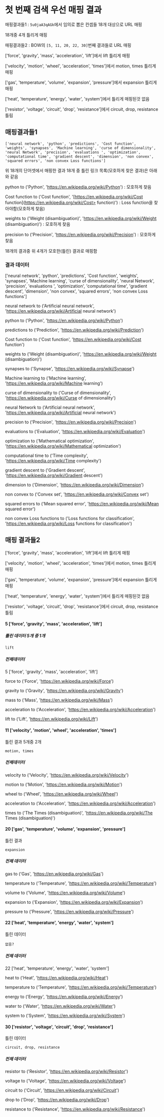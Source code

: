 # 첫 번째 검색 우선 매핑 결과



매핑결과들1 : `5u0jaA3qAGk`에서 임의로 뽑은 컨셉들 18개 대상으로 URL 매핑 

18개중 4개 틀리게 매핑



매핑결과들2 : BOW의 `[5, 11, 20, 22, 30]`번째 결과들로 URL 매핑

['force', 'gravity', 'mass', 'acceleration', 'lift']에서 lift 틀리게 매핑

['velocity', 'motion', 'wheel', 'acceleration', 'times']에서 motion, times 틀리게 매핑

['gas', 'temperature', 'volume', 'expansion', 'pressure']에서 expansion 틀리게 매핑

['heat', 'temperature', 'energy', 'water', 'system']에서 틀리게 매핑된것 없음

['resistor', 'voltage', 'circuit', 'drop', 'resistance']에서 circuit, drop, resistance 틀림



## 매핑결과들1

```
['neural network', 'python', 'predictions', 'Cost function', 'weights', 'synapses', 'Machine learning', 'curse of dimensionality', 'neural Network', 'precision', 'evaluations ', 'optimization', 'computational time', 'gradient descent', 'dimension', 'non convex', 'squared errors', 'non convex Loss functions']
```

위 18개의 단어셋에서 매핑한 결과 18개 중 틀린 링크 목록(모호하게 찾은 결과)은 아래와 같음

python to ('Python', '<https://en.wikipedia.org/wiki/Python>') : 모호하게 찾음

Cost function to ('Cost function', '[https://en.wikipedia.org/wiki/Cost function](https://en.wikipedia.org/wiki/Cost> function)') : Loss function을 찾아야함(모호하게 찾음)

weights to ('Weight (disambiguation)', '<https://en.wikipedia.org/wiki/Weight> (disambiguation)') : 모호하게 찾음

precision to ('Precision', '<https://en.wikipedia.org/wiki/Precision>') : 모호하게 찾음



18개의 결과중 위 4개가 모호한(틀린) 결과로 매핑함



### 결과 데이터

['neural network', 'python', 'predictions', 'Cost function', 'weights', 'synapses', 'Machine learning', 'curse of dimensionality', 'neural Network', 'precision', 'evaluations ', 'optimization', 'computational time', 'gradient descent', 'dimension', 'non convex', 'squared errors', 'non convex Loss functions']

neural network to ('Artificial neural network', 'https://en.wikipedia.org/wiki/Artificial neural network')

python to ('Python', 'https://en.wikipedia.org/wiki/Python')

predictions to ('Prediction', 'https://en.wikipedia.org/wiki/Prediction')

Cost function to ('Cost function', 'https://en.wikipedia.org/wiki/Cost function')

weights to ('Weight (disambiguation)', 'https://en.wikipedia.org/wiki/Weight (disambiguation)')

synapses to ('Synapse', 'https://en.wikipedia.org/wiki/Synapse')

Machine learning to ('Machine learning', 'https://en.wikipedia.org/wiki/Machine learning')

curse of dimensionality to ('Curse of dimensionality', 'https://en.wikipedia.org/wiki/Curse of dimensionality')

neural Network to ('Artificial neural network', 'https://en.wikipedia.org/wiki/Artificial neural network')

precision to ('Precision', 'https://en.wikipedia.org/wiki/Precision')

evaluations  to ('Evaluation', 'https://en.wikipedia.org/wiki/Evaluation')

optimization to ('Mathematical optimization', 'https://en.wikipedia.org/wiki/Mathematical optimization')

computational time to ('Time complexity', 'https://en.wikipedia.org/wiki/Time complexity')

gradient descent to ('Gradient descent', 'https://en.wikipedia.org/wiki/Gradient descent')

dimension to ('Dimension', 'https://en.wikipedia.org/wiki/Dimension')

non convex to ('Convex set', 'https://en.wikipedia.org/wiki/Convex set')

squared errors to ('Mean squared error', 'https://en.wikipedia.org/wiki/Mean squared error')

non convex Loss functions to ('Loss functions for classification', 'https://en.wikipedia.org/wiki/Loss functions for classification')





## 매핑 결과들2



['force', 'gravity', 'mass', 'acceleration', 'lift']에서 lift 틀리게 매핑

['velocity', 'motion', 'wheel', 'acceleration', 'times']에서 motion, times 틀리게 매핑

['gas', 'temperature', 'volume', 'expansion', 'pressure']에서 expansion 틀리게 매핑

['heat', 'temperature', 'energy', 'water', 'system']에서 틀리게 매핑된것 없음

['resistor', 'voltage', 'circuit', 'drop', 'resistance']에서 circuit, drop, resistance 틀림

#### 5 ['force', 'gravity', 'mass', 'acceleration', 'lift']

##### 틀린 데이터 5개 중 1개

```
lift 
```

##### 전체데이터

5 ['force', 'gravity', 'mass', 'acceleration', 'lift']

force to ('Force', 'https://en.wikipedia.org/wiki/Force')

gravity to ('Gravity', 'https://en.wikipedia.org/wiki/Gravity')

mass to ('Mass', 'https://en.wikipedia.org/wiki/Mass')

acceleration to ('Acceleration', 'https://en.wikipedia.org/wiki/Acceleration')

lift to ('Lift', 'https://en.wikipedia.org/wiki/Lift')



#### 11 ['velocity', 'motion', 'wheel', 'acceleration', 'times']

틀린 결과 5개중 2개

```
motion, times
```

##### 전체데이터

velocity to ('Velocity', 'https://en.wikipedia.org/wiki/Velocity')

motion to ('Motion', 'https://en.wikipedia.org/wiki/Motion')

wheel to ('Wheel', 'https://en.wikipedia.org/wiki/Wheel')

acceleration to ('Acceleration', 'https://en.wikipedia.org/wiki/Acceleration')

times to ('The Times (disambiguation)', 'https://en.wikipedia.org/wiki/The Times (disambiguation)')



#### 20 ['gas', 'temperature', 'volume', 'expansion', 'pressure']

틀린 결과

```
expansion 
```

##### 전체 데이터

gas to ('Gas', 'https://en.wikipedia.org/wiki/Gas')

temperature to ('Temperature', 'https://en.wikipedia.org/wiki/Temperature')

volume to ('Volume', 'https://en.wikipedia.org/wiki/Volume')

expansion to ('Expansion', 'https://en.wikipedia.org/wiki/Expansion')

pressure to ('Pressure', 'https://en.wikipedia.org/wiki/Pressure')



#### 22 ['heat', 'temperature', 'energy', 'water', 'system']

틀린 데이터

```
없음?
```

##### 전체 데이터

22 ['heat', 'temperature', 'energy', 'water', 'system']

heat to ('Heat', 'https://en.wikipedia.org/wiki/Heat')

temperature to ('Temperature', 'https://en.wikipedia.org/wiki/Temperature')

energy to ('Energy', 'https://en.wikipedia.org/wiki/Energy')

water to ('Water', 'https://en.wikipedia.org/wiki/Water')

system to ('System', 'https://en.wikipedia.org/wiki/System')



#### 30 ['resistor', 'voltage', 'circuit', 'drop', 'resistance']

틀린 데이터

```
circuit, drop, resistance
```

##### 전체 데이터

resistor to ('Resistor', 'https://en.wikipedia.org/wiki/Resistor')

voltage to ('Voltage', 'https://en.wikipedia.org/wiki/Voltage')

circuit to ('Circuit', 'https://en.wikipedia.org/wiki/Circuit')

drop to ('Drop', 'https://en.wikipedia.org/wiki/Drop')

resistance to ('Resistance', 'https://en.wikipedia.org/wiki/Resistance')

